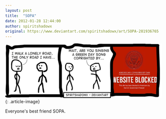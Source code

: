 ```yaml
---
layout: post
title:  "SOPA"
date: 2012-01-28 12:44:00
author: spiritshadowx
original: https://www.deviantart.com/spiritshadowx/art/SOPA-281936765
---
```


![](/assets/img/2012-01-28-2.webp)
{: .article-image}

Everyone's best friend SOPA.

